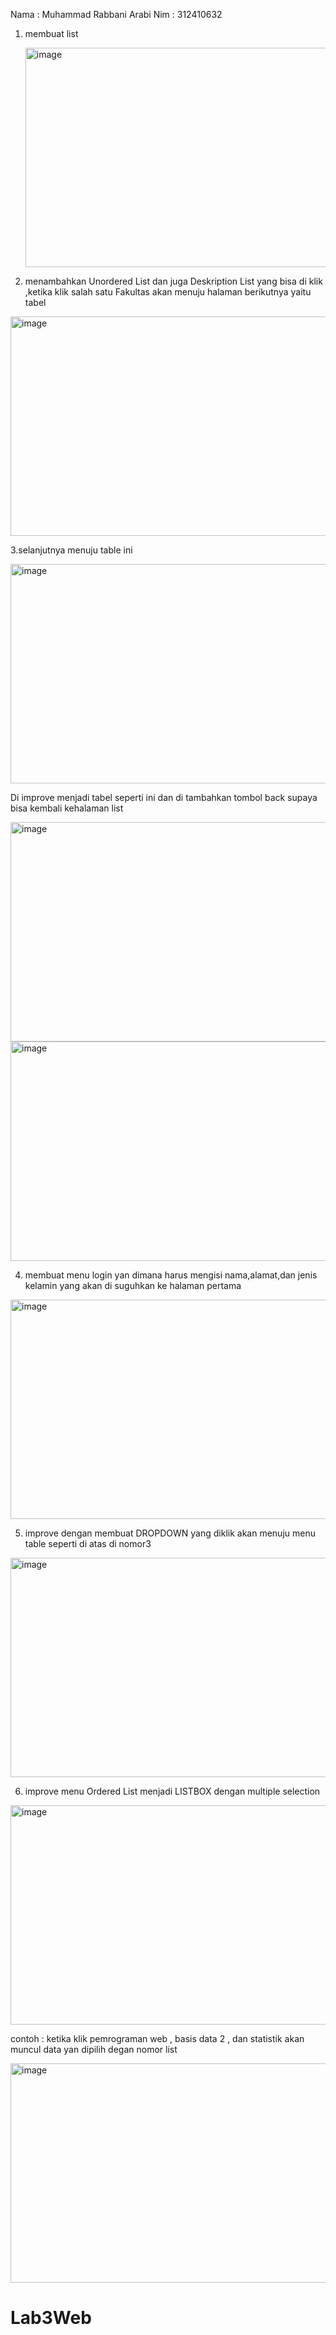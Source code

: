 Nama : Muhammad Rabbani Arabi
Nim : 312410632

1. membuat list
   
   <img width="624" height="351" alt="image" src="https://github.com/user-attachments/assets/804d0c19-4d7f-491b-b06b-e5d5f10840b8" />
   

2.  menambahkan Unordered List dan juga Deskription List yang bisa di klik ,ketika klik salah satu Fakultas akan menuju halaman berikutnya yaitu tabel
   
   
   <img width="624" height="351" alt="image" src="https://github.com/user-attachments/assets/87cbdeef-e5c2-4adc-b4e1-99c44d307103" />
   
   
3.selanjutnya menuju table ini


<img width="624" height="351" alt="image" src="https://github.com/user-attachments/assets/e520d2c5-62ad-4551-abff-cc9fc016227d" />

 

Di improve menjadi tabel seperti ini dan di tambahkan tombol back supaya bisa kembali kehalaman list


<img width="624" height="351" alt="image" src="https://github.com/user-attachments/assets/0f951da5-cf22-4080-9a0f-de9176fd4db6" />


<img width="624" height="351" alt="image" src="https://github.com/user-attachments/assets/c0e21bb4-9f91-4ab8-bea3-4d21272906f5" />

 

 

 4. membuat menu login yan dimana harus mengisi nama,alamat,dan jenis kelamin yang akan di suguhkan ke halaman pertama

    
<img width="624" height="351" alt="image" src="https://github.com/user-attachments/assets/9c4e1497-3317-4e54-a85b-09d526b59207" />

 

5. improve dengan membuat DROPDOWN yang diklik akan menuju menu table seperti di atas di nomor3
   
   
<img width="624" height="351" alt="image" src="https://github.com/user-attachments/assets/f6092d32-b52f-4e1c-b9d2-0dcd46c04566" />

 
6. improve menu Ordered List menjadi LISTBOX dengan multiple selection
   
   
<img width="624" height="351" alt="image" src="https://github.com/user-attachments/assets/44cb1073-f36c-4848-87dc-4d72b3ca2eae" />

 
 contoh : ketika klik pemrograman web , basis data 2 , dan statistik akan muncul data yan dipilih degan nomor list
 
 
<img width="624" height="351" alt="image" src="https://github.com/user-attachments/assets/3ee92c11-ea9c-4bd8-861b-5a1eba4e90ff" />

 


# Lab3Web
